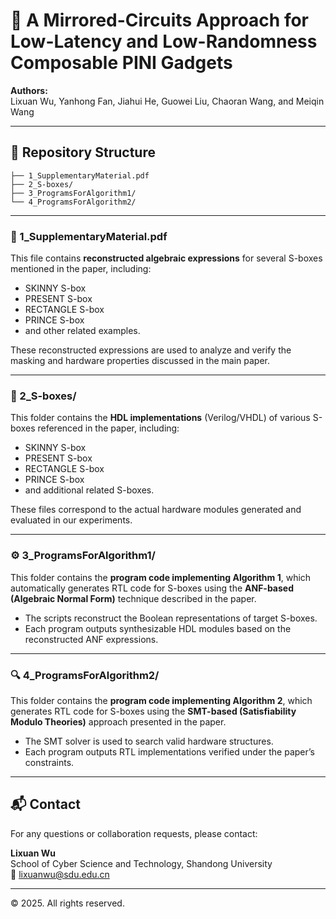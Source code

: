 # 📘 A Mirrored-Circuits Approach for Low-Latency and Low-Randomness Composable PINI Gadgets

**Authors:**  
Lixuan Wu, Yanhong Fan, Jiahui He, Guowei Liu, Chaoran Wang, and Meiqin Wang  

---

## 📁 Repository Structure

```
├── 1_SupplementaryMaterial.pdf
├── 2_S-boxes/
├── 3_ProgramsForAlgorithm1/
└── 4_ProgramsForAlgorithm2/
```


---

### 📄 1_SupplementaryMaterial.pdf
This file contains **reconstructed algebraic expressions** for several S-boxes mentioned in the paper, including:
- SKINNY S-box  
- PRESENT S-box  
- RECTANGLE S-box  
- PRINCE S-box  
- and other related examples.  

These reconstructed expressions are used to analyze and verify the masking and hardware properties discussed in the main paper.

---

### 💾 2_S-boxes/
This folder contains the **HDL implementations** (Verilog/VHDL) of various S-boxes referenced in the paper, including:
- SKINNY S-box  
- PRESENT S-box  
- RECTANGLE S-box  
- PRINCE S-box  
- and additional related S-boxes.  

These files correspond to the actual hardware modules generated and evaluated in our experiments.

---

### ⚙️ 3_ProgramsForAlgorithm1/
This folder contains the **program code implementing Algorithm 1**, which automatically generates RTL code for S-boxes using the **ANF-based (Algebraic Normal Form)** technique described in the paper.  

- The scripts reconstruct the Boolean representations of target S-boxes.  
- Each program outputs synthesizable HDL modules based on the reconstructed ANF expressions.

---

### 🔍 4_ProgramsForAlgorithm2/
This folder contains the **program code implementing Algorithm 2**, which generates RTL code for S-boxes using the **SMT-based (Satisfiability Modulo Theories)** approach presented in the paper.  

- The SMT solver is used to search valid hardware structures.  
- Each program outputs RTL implementations verified under the paper’s constraints.

---


## 📬 Contact

For any questions or collaboration requests, please contact:  

**Lixuan Wu**  
School of Cyber Science and Technology, Shandong University  
📧 lixuanwu@sdu.edu.cn  

---

© 2025. All rights reserved.
